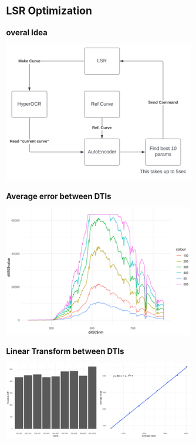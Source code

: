 # LSR Optimization

## overal Idea
![alt text](LSR.png)

## Average error between DTIs
![alt text](DTI.png)

## Linear Transform between DTIs
![alt text](DTI_formula.png)
